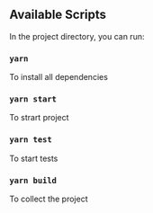 ## Available Scripts

In the project directory, you can run:

### `yarn`

To install all dependencies

### `yarn start`

To strart project

### `yarn test`

To start tests

### `yarn build`

To collect the project
